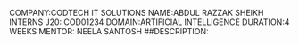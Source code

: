 COMPANY:CODTECH IT SOLUTIONS 
NAME:ABDUL RAZZAK SHEIKH 
INTERNS J20: COD01234 
DOMAIN:ARTIFICIAL INTELLIGENCE 
DURATION:4 WEEKS 
MENTOR: NEELA SANTOSH 
##DESCRIPTION:
